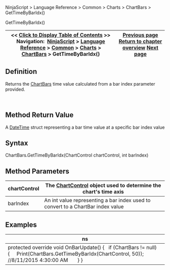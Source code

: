 ﻿


NinjaScript \> Language Reference \> Common \> Charts \> ChartBars \> GetTimeByBarIdx()






















GetTimeByBarIdx()







| \<\< [Click to Display Table of Contents](chartbars_gettimebybaridx.md) \>\> **Navigation:**     [NinjaScript](ninjascript.md) \> [Language Reference](language_reference_wip.md) \> [Common](common.md) \> [Charts](chart.md) \> [ChartBars](chartbars.md) \> GetTimeByBarIdx() | [Previous page](chartbars_getbaridxbyx.md) [Return to chapter overview](chartbars.md) [Next page](chartbars_panel.md) |
| --- | --- |











## Definition


Returns the [ChartBars](chartbars.md) time value calculated from a bar index parameter provided.


 


## Method Return Value


A [DateTime](https://msdn.microsoft.com/en-us/library/system.datetime(v=vs.110).aspx) struct representing a bar time value at a specific bar index value


## 


## Syntax
ChartBars.GetTimeByBarIdx(ChartControl chartControl, int barIndex)


## 


## Method Parameters




| chartControl | The [ChartControl](chartcontrol.md) object used to determine the chart's time axis |
| --- | --- |
| barIndex | An int value representing a bar index used to convert to a ChartBar index value |



## 


## 


## Examples




| ns |
| --- |
| protected override void OnBarUpdate() {    if (ChartBars !\= null)    {      Print(ChartBars.GetTimeByBarIdx(ChartControl, 50)); //8/11/2015 4:30:00 AM        } } |









